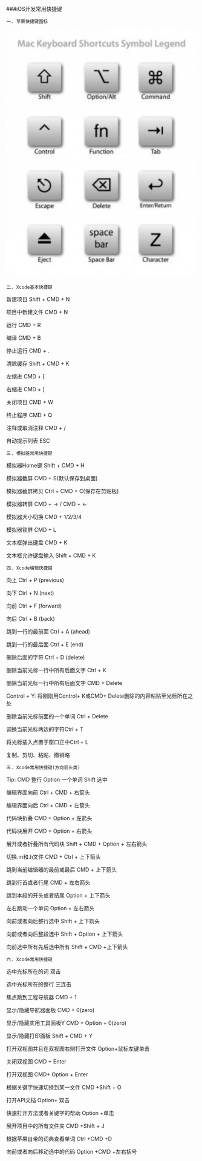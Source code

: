 ###iOS开发常用快捷键

    一. 苹果快捷键图标
   ![](/assets/1.jpg)

    二. Xcode基本快捷键

新建项目 Shift + CMD + N

项目中新建文件 CMD + N

运行 CMD + R

编译 CMD + B

停止运行 CMD + .

清除缓存 Shift + CMD + K

左缩进 CMD + [

右缩进 CMD + ]

关闭项目 CMD + W

终止程序 CMD + Q

注释或取消注释 CMD + /

自动提示列表 ESC

   
    三. 模拟器常用快捷键
模拟器Home键 Shift + CMD + H

模拟器截屏 CMD + S(默认保存到桌面)

模拟器截屏拷贝 Ctrl + CMD + C(保存在剪贴板)

模拟器转屏 CMD + → / CMD + ←

模拟器大小切换 CMD + 1/2/3/4

模拟器锁屏 CMD + L

文本框弹出键盘 CMD + K

文本框允许键盘输入 Shift + CMD + K

    四. Xcode编辑快捷键

向上 Ctrl + P (previous)

向下 Ctrl + N (next)

向前 Ctrl + F (forward)

向后 Ctrl + B (back)

跳到一行的最前面 Ctrl + A (ahead)

跳到一行的最后面 Ctrl + E (end)

删除后面的字符 Ctrl + D (delete)

删除当前光标一行中所有后面文字 Ctrl + K

删除当前光标一行中所有后面文字 CMD + Delete

Control + Y: 将刚刚用Control+ K或CMD+ Delete删除的内容粘贴至光标所在之处

删除当前光标前面的一个单词 Ctrl + Delete

调换当前光标两边的字符Ctrl + T

将光标插入点置于窗口正中Ctrl + L

复制、剪切、粘贴、撤销略

    五. Xcode常用快捷键(方向箭头类)

Tip: CMD 整行 Option 一个单词 Shift 选中

编辑界面向前 Ctrl + CMD + 右箭头

编辑界面向后 Ctrl + CMD + 左箭头

代码块折叠 CMD + Option + 左箭头

代码块展开 CMD + Option + 右箭头

展开或者折叠所有代码块 Shift + CMD + Option + 左右箭头

切换.m和.h文件 CMD + Ctrl + 上下箭头

跳到当前编辑器的最前或最后 CMD + 上下箭头

跳到行首或者行尾 CMD + 左右箭头

跳到本段的开头或者结尾 Option + 上下箭头

左右跳动一个单词 Option + 左右箭头

向前或者向后整行选中 Shift + 上下箭头

向前或者向后整段选中 Shift + Option + 上下箭头

向前选中所有先后选中所有 Shift + CMD +上下箭头

    六. Xcode常用快捷键

选中光标所在的词 双击

选中光标所在的整行 三连击

焦点跳到工程导航器 CMD + 1

显示/隐藏导航器面板 CMD + 0(zero)

显示/隐藏实用工具面板Y CMD + Option + 0(zero)

显示/隐藏打印面板 Shift + CMD + Y

打开双视图并且在双视图右侧打开文件 Option+鼠标左键单击

关闭双视图 CMD + Enter

打开双视图 CMD+ Option + Enter

根据关键字快速切换到某一文件 CMD +Shift + O

打开API文档 Option+ 双击

快速打开方法或者关键字的帮助 Option +单击

展开项目中的所有文件夹 CMD +Shift + J

根据苹果自带的词典查看单词 Ctrl +CMD +D

向前或者向后移动选中的代码 Option +CMD +左右括号
